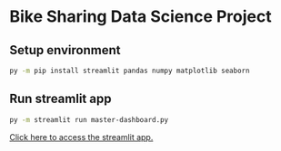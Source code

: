 # Bike Sharing Data Science Project

## Setup environment
```bash
py -m pip install streamlit pandas numpy matplotlib seaborn
```

## Run streamlit app
```bash
py -m streamlit run master-dashboard.py
```
[Click here to access the streamlit app.](https://master-dashboardpy-eo3vngjgjvu8zu3ueitjqc.streamlit.app/)
